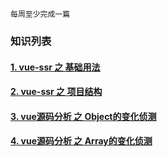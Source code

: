 
    每周至少完成一篇

### 知识列表

#### [1. vue-ssr 之 基础用法](/file/ssr1.md)

#### [2. vue-ssr 之 项目结构](/file/ssr2.md)

#### [3. vue源码分析 之 Object的变化侦测](/file/vue-zc-object.md)

#### [4. vue源码分析 之 Array的变化侦测](/file/vue-zc-array.md)
